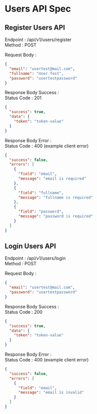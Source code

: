 # Users API Spec

## Register Users API

Endpoint : /api/v1/users/register
<br />
Method : POST
<br />

Request Body :

```json
{
  "email": "usertest@mail.com",
  "fullname": "User Test",
  "password": "usertestpassword"
}
```

Response Body Success :
<br />
Status Code : 201

```json
{
  "success": true,
  "data": {
    "token": "token-value"
  }
}
```

Response Body Error :
<br />
Status Code : 400 (example client error)

```json
{
  "success": false,
  "errors": [
    {
      "field": "email",
      "message": "email is required"
    },
    {
      "field": "fullname",
      "message": "fullname is required"
    },
    {
      "field": "password",
      "message": "password is required"
    }
  ]
}
```

## Login Users API

Endpoint : /api/v1/users/login
<br />
Method : POST
<br />

Request Body :

```json
{
  "email": "usertest@mail.com",
  "password": "usertestpassword"
}
```

Response Body Success :
<br />
Status Code : 200

```json
{
  "success": true,
  "data": {
    "token": "token-value"
  }
}
```

Response Body Error :
<br />
Status Code : 400 (example client error)

```json
{
  "success": false,
  "errors": [
    {
      "field": "email",
      "message": "email is invalid"
    }
  ]
}
```
